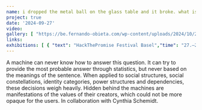 ```yaml
---
name: i dropped the metal ball on the glass table and it broke. what is it?
project: true
date: '2024-09-27'
video:
gallery: [ "https://be.fernando-obieta.com/wp-content/uploads/2024/10/2024-metal_ball.jpg", "https://be.fernando-obieta.com/wp-content/uploads/2024/10/mb-v3-1.jpg", "https://be.fernando-obieta.com/wp-content/uploads/2024/10/mb-v3-5.jpg", "https://be.fernando-obieta.com/wp-content/uploads/2024/10/mb-v3-9.jpg" ]
links:
exhibitions: [ { "text": "HackThePromise Festival Basel","time": "27.–29.09.2024","link": "https://hackthepromise.org/" } ]
---
```


A machine can never know how to answer this question. It can try to provide the most probable answer through statistics,
but never based on the meanings of the sentence. When applied to social structures, social constellations, identity
categories, power structures and dependencies, these decisions weigh heavily. Hidden behind the machines are
manifestations of the values of their creators, which could not be more opaque for the users. In collaboration with
Cynthia Schemidt.